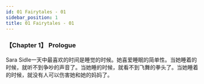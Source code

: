 ```yaml
---
id: 01 Fairytales - 01 
sidebar_position: 1
title: 01 Fairytales - 01 
---
```

### 【Chapter 1】  Prologue

Sara Sidle一天中最喜欢的时间是睡觉的时候。她喜爱睡眠的简单性。当她睡着的时候，就听不到争吵的声音了。当她睡的时候，就看不到飞舞的拳头了。当她睡着的时候，就没有人可以伤害她和她的妈妈了。

